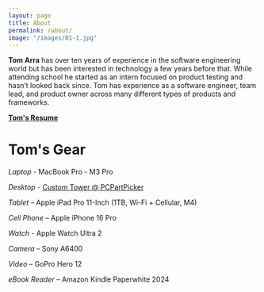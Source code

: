 ```yaml
---
layout: page
title: About
permalink: /about/
image: "/images/01-1.jpg"
---
```


**Tom Arra** has over ten years of experience in the software engineering world but has been interested in technology a few years before that. While attending school he started as an intern focused on product testing and hasn’t looked back since. Tom has experience as a software engineer, team lead, and product owner across many different types of products and frameworks.

[**Tom's Resume**](/assets/Tom_Arra_Resume.pdf)

# Tom's Gear

_Laptop_ - MacBook Pro - M3 Pro

_Desktop_ - [Custom Tower @ PCPartPicker](https://pcpartpicker.com/b/dkp8TW)

_Tablet_ – Apple iPad Pro 11-Inch (1TB, Wi-Fi + Cellular, M4)

_Cell Phone_ – Apple iPhone 16 Pro

_Watch_ - Apple Watch Ultra 2

_Camera_ – Sony A6400

_Video_ – GoPro Hero 12

_eBook Reader_ – Amazon Kindle Paperwhite 2024
